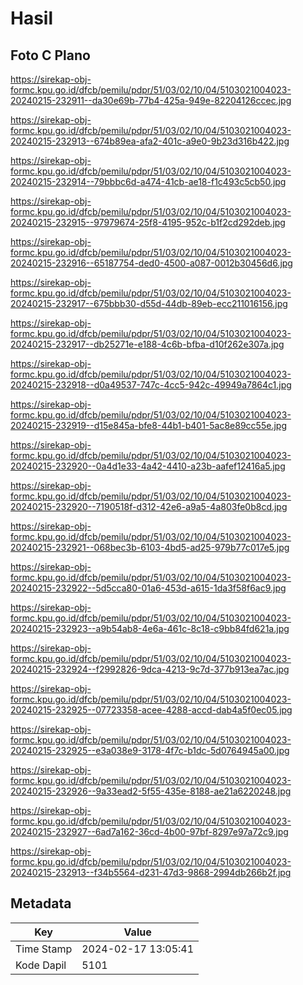 # Hasil

## Foto C Plano

https://sirekap-obj-formc.kpu.go.id/dfcb/pemilu/pdpr/51/03/02/10/04/5103021004023-20240215-232911--da30e69b-77b4-425a-949e-82204126ccec.jpg

https://sirekap-obj-formc.kpu.go.id/dfcb/pemilu/pdpr/51/03/02/10/04/5103021004023-20240215-232913--674b89ea-afa2-401c-a9e0-9b23d316b422.jpg

https://sirekap-obj-formc.kpu.go.id/dfcb/pemilu/pdpr/51/03/02/10/04/5103021004023-20240215-232914--79bbbc6d-a474-41cb-ae18-f1c493c5cb50.jpg

https://sirekap-obj-formc.kpu.go.id/dfcb/pemilu/pdpr/51/03/02/10/04/5103021004023-20240215-232915--97979674-25f8-4195-952c-b1f2cd292deb.jpg

https://sirekap-obj-formc.kpu.go.id/dfcb/pemilu/pdpr/51/03/02/10/04/5103021004023-20240215-232916--65187754-ded0-4500-a087-0012b30456d6.jpg

https://sirekap-obj-formc.kpu.go.id/dfcb/pemilu/pdpr/51/03/02/10/04/5103021004023-20240215-232917--675bbb30-d55d-44db-89eb-ecc211016156.jpg

https://sirekap-obj-formc.kpu.go.id/dfcb/pemilu/pdpr/51/03/02/10/04/5103021004023-20240215-232917--db25271e-e188-4c6b-bfba-d10f262e307a.jpg

https://sirekap-obj-formc.kpu.go.id/dfcb/pemilu/pdpr/51/03/02/10/04/5103021004023-20240215-232918--d0a49537-747c-4cc5-942c-49949a7864c1.jpg

https://sirekap-obj-formc.kpu.go.id/dfcb/pemilu/pdpr/51/03/02/10/04/5103021004023-20240215-232919--d15e845a-bfe8-44b1-b401-5ac8e89cc55e.jpg

https://sirekap-obj-formc.kpu.go.id/dfcb/pemilu/pdpr/51/03/02/10/04/5103021004023-20240215-232920--0a4d1e33-4a42-4410-a23b-aafef12416a5.jpg

https://sirekap-obj-formc.kpu.go.id/dfcb/pemilu/pdpr/51/03/02/10/04/5103021004023-20240215-232920--7190518f-d312-42e6-a9a5-4a803fe0b8cd.jpg

https://sirekap-obj-formc.kpu.go.id/dfcb/pemilu/pdpr/51/03/02/10/04/5103021004023-20240215-232921--068bec3b-6103-4bd5-ad25-979b77c017e5.jpg

https://sirekap-obj-formc.kpu.go.id/dfcb/pemilu/pdpr/51/03/02/10/04/5103021004023-20240215-232922--5d5cca80-01a6-453d-a615-1da3f58f6ac9.jpg

https://sirekap-obj-formc.kpu.go.id/dfcb/pemilu/pdpr/51/03/02/10/04/5103021004023-20240215-232923--a9b54ab8-4e6a-461c-8c18-c9bb84fd621a.jpg

https://sirekap-obj-formc.kpu.go.id/dfcb/pemilu/pdpr/51/03/02/10/04/5103021004023-20240215-232924--f2992826-9dca-4213-9c7d-377b913ea7ac.jpg

https://sirekap-obj-formc.kpu.go.id/dfcb/pemilu/pdpr/51/03/02/10/04/5103021004023-20240215-232925--07723358-acee-4288-accd-dab4a5f0ec05.jpg

https://sirekap-obj-formc.kpu.go.id/dfcb/pemilu/pdpr/51/03/02/10/04/5103021004023-20240215-232925--e3a038e9-3178-4f7c-b1dc-5d0764945a00.jpg

https://sirekap-obj-formc.kpu.go.id/dfcb/pemilu/pdpr/51/03/02/10/04/5103021004023-20240215-232926--9a33ead2-5f55-435e-8188-ae21a6220248.jpg

https://sirekap-obj-formc.kpu.go.id/dfcb/pemilu/pdpr/51/03/02/10/04/5103021004023-20240215-232927--6ad7a162-36cd-4b00-97bf-8297e97a72c9.jpg

https://sirekap-obj-formc.kpu.go.id/dfcb/pemilu/pdpr/51/03/02/10/04/5103021004023-20240215-232913--f34b5564-d231-47d3-9868-2994db266b2f.jpg


## Metadata

| Key        | Value               |
| ---------- | ------------------- |
| Time Stamp | 2024-02-17 13:05:41 |
| Kode Dapil | 5101                |



